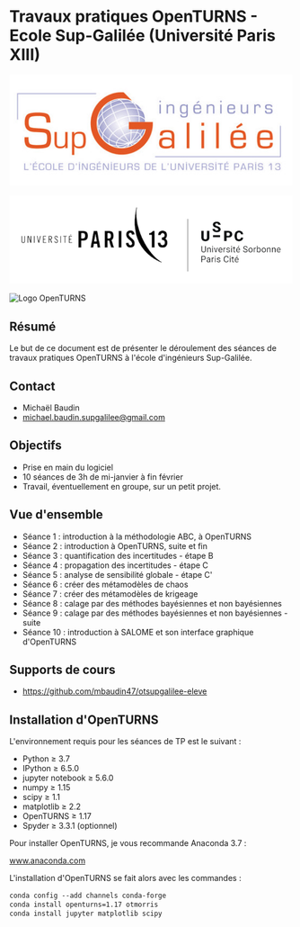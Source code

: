 # Travaux pratiques OpenTURNS - Ecole Sup-Galilée (Université Paris XIII)


![Logo Sup Galilée](logo-sup-galilee.jpg)

![Logo Paris 13](USPC-PARIS13-1_fond.png)

![Logo OpenTURNS](logo_OT.png)

## Résumé

Le but de ce document est de présenter le déroulement des séances de travaux pratiques OpenTURNS à l'école d'ingénieurs Sup-Galilée.

## Contact

- Michaël Baudin
- michael.baudin.supgalilee@gmail.com

## Objectifs

* Prise en main du logiciel
* 10 séances de 3h de mi-janvier à fin février
* Travail, éventuellement en groupe, sur un petit projet.

## Vue d'ensemble

* Séance 1 : introduction à la méthodologie ABC, à OpenTURNS
* Séance 2 : introduction à OpenTURNS, suite et fin
* Séance 3 : quantification des incertitudes - étape B
* Séance 4 : propagation des incertitudes - étape C
* Séance 5 : analyse de sensibilité globale - étape C'
* Séance 6 : créer des métamodèles de chaos
* Séance 7 : créer des métamodèles de krigeage
* Séance 8 : calage par des méthodes bayésiennes et non bayésiennes
* Séance 9 : calage par des méthodes bayésiennes et non bayésiennes - suite
* Séance 10 : introduction à SALOME et son interface graphique d'OpenTURNS

## Supports de cours

- https://github.com/mbaudin47/otsupgalilee-eleve

## Installation d'OpenTURNS

L'environnement requis pour les séances de TP est le suivant :
* Python ≥ 3.7
* IPython ≥ 6.5.0
* jupyter notebook ≥ 5.6.0
* numpy ≥ 1.15
* scipy ≥ 1.1
* matplotlib ≥ 2.2
* OpenTURNS ≥ 1.17
* Spyder ≥ 3.3.1  (optionnel)

Pour installer OpenTURNS, je vous recommande Anaconda 3.7 :

www.anaconda.com

L'installation d'OpenTURNS se fait alors avec les commandes :
```
conda config --add channels conda-forge
conda install openturns=1.17 otmorris
conda install jupyter matplotlib scipy
```
